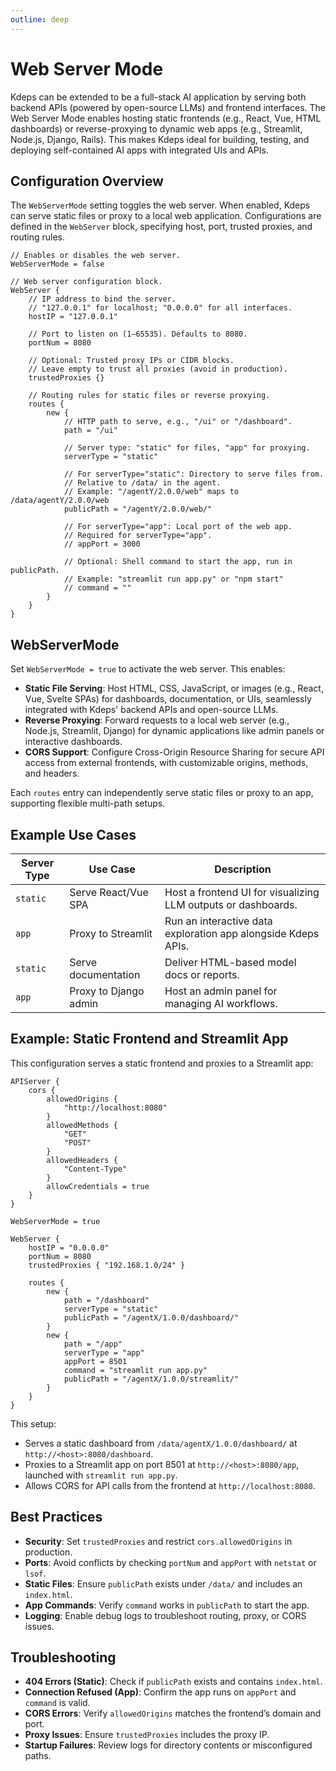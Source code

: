 ```yaml
---
outline: deep
---
```


# Web Server Mode

Kdeps can be extended to be a full-stack AI application by serving both backend APIs (powered by open-source LLMs) and
frontend interfaces. The Web Server Mode enables hosting static frontends (e.g., React, Vue, HTML dashboards) or
reverse-proxying to dynamic web apps (e.g., Streamlit, Node.js, Django, Rails). This makes Kdeps ideal for building,
testing, and deploying self-contained AI apps with integrated UIs and APIs.


## Configuration Overview

The `WebServerMode` setting toggles the web server. When enabled, Kdeps can serve static files or proxy to a local web
application. Configurations are defined in the `WebServer` block, specifying host, port, trusted proxies, and
routing rules.


```apl
// Enables or disables the web server.
WebServerMode = false

// Web server configuration block.
WebServer {
    // IP address to bind the server.
    // "127.0.0.1" for localhost; "0.0.0.0" for all interfaces.
    hostIP = "127.0.0.1"

    // Port to listen on (1–65535). Defaults to 8080.
    portNum = 8080

    // Optional: Trusted proxy IPs or CIDR blocks.
    // Leave empty to trust all proxies (avoid in production).
    trustedProxies {}

    // Routing rules for static files or reverse proxying.
    routes {
        new {
            // HTTP path to serve, e.g., "/ui" or "/dashboard".
            path = "/ui"

            // Server type: "static" for files, "app" for proxying.
            serverType = "static"

            // For serverType="static": Directory to serve files from.
            // Relative to /data/ in the agent.
            // Example: "/agentY/2.0.0/web" maps to /data/agentY/2.0.0/web
            publicPath = "/agentY/2.0.0/web/"

            // For serverType="app": Local port of the web app.
            // Required for serverType="app".
            // appPort = 3000

            // Optional: Shell command to start the app, run in publicPath.
            // Example: "streamlit run app.py" or "npm start"
            // command = ""
        }
    }
}
```

## WebServerMode

Set `WebServerMode = true` to activate the web server. This enables:

- **Static File Serving**: Host HTML, CSS, JavaScript, or images (e.g., React, Vue, Svelte SPAs) for dashboards, documentation, or UIs, seamlessly integrated with Kdeps' backend APIs and open-source LLMs.
- **Reverse Proxying**: Forward requests to a local web server (e.g., Node.js, Streamlit, Django) for dynamic applications like admin panels or interactive dashboards.
- **CORS Support**: Configure Cross-Origin Resource Sharing for secure API access from external frontends, with customizable origins, methods, and headers.

Each `routes` entry can independently serve static files or proxy to an app, supporting flexible multi-path setups.

## Example Use Cases

| Server Type | Use Case | Description |
|-------------|---------------------------------------|--------------------------------------------------------------|
| `static` | Serve React/Vue SPA | Host a frontend UI for visualizing LLM outputs or dashboards. |
| `app` | Proxy to Streamlit | Run an interactive data exploration app alongside Kdeps APIs. |
| `static` | Serve documentation | Deliver HTML-based model docs or reports. |
| `app` | Proxy to Django admin | Host an admin panel for managing AI workflows. |

## Example: Static Frontend and Streamlit App

This configuration serves a static frontend and proxies to a Streamlit app:

```apl
APIServer {
    cors {
        allowedOrigins {
            "http://localhost:8080"
        }
        allowedMethods {
            "GET"
            "POST"
        }
        allowedHeaders {
            "Content-Type"
        }
        allowCredentials = true
    }
}

WebServerMode = true

WebServer {
    hostIP = "0.0.0.0"
    portNum = 8080
    trustedProxies { "192.168.1.0/24" }

    routes {
        new {
            path = "/dashboard"
            serverType = "static"
            publicPath = "/agentX/1.0.0/dashboard/"
        }
        new {
            path = "/app"
            serverType = "app"
            appPort = 8501
            command = "streamlit run app.py"
            publicPath = "/agentX/1.0.0/streamlit/"
        }
    }
}
```

This setup:
- Serves a static dashboard from `/data/agentX/1.0.0/dashboard/` at `http://<host>:8080/dashboard`.
- Proxies to a Streamlit app on port 8501 at `http://<host>:8080/app`, launched with `streamlit run app.py`.
- Allows CORS for API calls from the frontend at `http://localhost:8080`.

## Best Practices

- **Security**: Set `trustedProxies` and restrict `cors.allowedOrigins` in production.
- **Ports**: Avoid conflicts by checking `portNum` and `appPort` with `netstat` or `lsof`.
- **Static Files**: Ensure `publicPath` exists under `/data/` and includes an `index.html`.
- **App Commands**: Verify `command` works in `publicPath` to start the app.
- **Logging**: Enable debug logs to troubleshoot routing, proxy, or CORS issues.

## Troubleshooting

- **404 Errors (Static)**: Check if `publicPath` exists and contains `index.html`.
- **Connection Refused (App)**: Confirm the app runs on `appPort` and `command` is valid.
- **CORS Errors**: Verify `allowedOrigins` matches the frontend’s domain and port.
- **Proxy Issues**: Ensure `trustedProxies` includes the proxy IP.
- **Startup Failures**: Review logs for directory contents or misconfigured paths.
